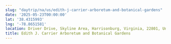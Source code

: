 ```yaml
---
slug: "daytrip/na/us/edith-j-carrier-arboretum-and-botanical-gardens"
date: '2025-05-23T00:00:00'
lat: '38.4315993'
lng: '-78.8651581'
location: Driver Drive, Skyline Area, Harrisonburg, Virginia, 22801, United States
title: Edith J. Carrier Arboretum and Botanical Gardens
---
```



